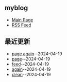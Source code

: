 ## myblog
- [Main Page](https://somebody27.github.io/myblog/)
- [RSS Feed](https://raw.githubusercontent.com/somebody27/myblog/main/feed.xml)
## 最近更新
- [page again](https://github.com/somebody27/myblog/issues/14)--2024-04-19
- [page](https://github.com/somebody27/myblog/issues/13)--2024-04-19
- [feed](https://github.com/somebody27/myblog/issues/12)--2024-04-19
- [again](https://github.com/somebody27/myblog/issues/11)--2024-04-19
- [clean](https://github.com/somebody27/myblog/issues/10)--2024-04-19
